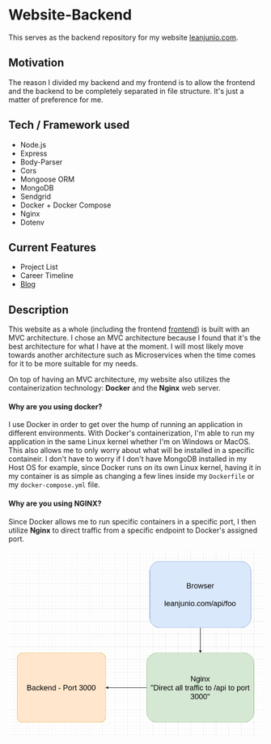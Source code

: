 # Website-Backend

This serves as the backend repository for my website [leanjunio.com](https://leanjunio.com).

## Motivation

The reason I divided my backend and my frontend is to allow the frontend and the backend to be completely separated in file structure. It's just a matter of preference for me.

## Tech / Framework used

- Node.js
- Express
- Body-Parser
- Cors
- Mongoose ORM
- MongoDB
- Sendgrid
- Docker + Docker Compose
- Nginx
- Dotenv

## Current Features

- Project List
- Career Timeline
- [Blog](https://blog.leanjunio.com/)

## Description

This website as a whole (including the frontend [frontend](https://github.com/leanjunio/website-frontend)) is built with an MVC architecture. I chose an MVC architecture because I found that it's the best architecture for what I have at the moment. I will most likely move towards another architecture such as Microservices when the time comes for it to be more suitable for my needs.

On top of having an MVC architecture, my website also utilizes the containerization technology: **Docker** and the **Nginx** web server.

#### **Why are you using docker?**

I use Docker in order to get over the hump of running an application in different environments. With Docker's containerization, I'm able to run my application in the same Linux kernel whether I'm on Windows or MacOS. This also allows me to only worry about what will be installed in a specific containeir. I don't have to worry if I don't have MongoDB installed in my Host OS for example, since Docker runs on its own Linux kernel, having it in my container is as simple as changing a few lines inside my `Dockerfile` or my `docker-compose.yml` file.

#### **Why are you using NGINX?**

Since Docker allows me to run specific containers in a specific port, I then utilize **Nginx** to direct traffic from a specific endpoint to Docker's assigned port. 

![Browser to Docker](https://github.com/leanjunio/website-backend/blob/master/screenshots/browser-nginx-docker.png "Browser to Docker diagram")

